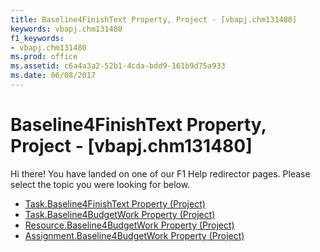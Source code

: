 ```yaml
---
title: Baseline4FinishText Property, Project - [vbapj.chm131480]
keywords: vbapj.chm131480
f1_keywords:
- vbapj.chm131480
ms.prod: office
ms.assetid: c6a4a3a2-52b1-4cda-bdd9-161b9d75a933
ms.date: 06/08/2017
---
```



# Baseline4FinishText Property, Project - [vbapj.chm131480]

Hi there! You have landed on one of our F1 Help redirector pages. Please select the topic you were looking for below.

- [Task.Baseline4FinishText Property (Project)](http://msdn.microsoft.com/library/9065f145-228b-5599-93fb-759da481a2a2%28Office.15%29.aspx)
- [Task.Baseline4BudgetWork Property (Project)](http://msdn.microsoft.com/library/75d4707b-8b84-345b-6dc6-d2d7fa5f6b27%28Office.15%29.aspx)
- [Resource.Baseline4BudgetWork Property (Project)](http://msdn.microsoft.com/library/524a9467-c31b-2aa1-a305-d851bedcdc91%28Office.15%29.aspx)
- [Assignment.Baseline4BudgetWork Property (Project)](http://msdn.microsoft.com/library/5efff144-fb05-2108-8260-f4195c4ea54d%28Office.15%29.aspx)

